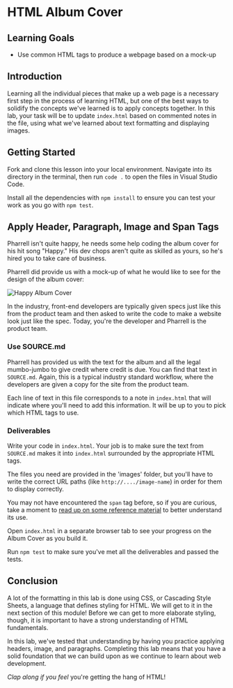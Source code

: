 # HTML Album Cover

## Learning Goals

- Use common HTML tags to produce a webpage based on a mock-up

## Introduction

Learning all the individual pieces that make up a web page is a necessary first
step in the process of learning HTML, but one of the best ways to solidify the
concepts we've learned is to apply concepts together. In this lab, your task
will be to update `index.html` based on commented notes in the file, using what
we've learned about text formatting and displaying images.

## Getting Started

Fork and clone this lesson into your local environment. Navigate into its
directory in the terminal, then run `code .` to open the files in Visual Studio
Code.

Install all the dependencies with `npm install` to ensure you can test your work as you go with `npm test`.

## Apply Header, Paragraph, Image and Span Tags

Pharrell isn't quite happy, he needs some help coding the album cover for his
hit song "Happy." His dev chops aren't quite as skilled as yours, so he's hired
you to take care of business.

Pharrell did provide us with a mock-up of what he would like to see for the
design of the album cover:

![Happy Album Cover](https://curriculum-content.s3.amazonaws.com/phase-0/html-album-cover-lab/album-cover-mockup.png)

In the industry, front-end developers are typically given specs just like this
from the product team and then asked to write the code to make a website look
just like the spec. Today, you're the developer and Pharrell is the product
team.

### Use SOURCE.md

Pharrell has provided us with the text for the album and all the legal
mumbo-jumbo to give credit where credit is due. You can find that text in
`SOURCE.md`. Again, this is a typical industry standard workflow, where the
developers are given a copy for the site from the product team.

Each line of text in this file corresponds to a note in `index.html` that will
indicate where you'll need to add this information. It will be up to you to pick
which HTML tags to use.

### Deliverables

Write your code in `index.html`. Your job is to make sure the text from
`SOURCE.md` makes it into `index.html` surrounded by the appropriate HTML tags.

The files you need are provided in the 'images' folder, but you'll have to write
the correct URL paths (like `http://..../image-name`) in order for them to
display correctly.

You may not have encountered the `span` tag before, so if you are curious, take
a moment to [read up on some reference material] to better understand its use.

Open `index.html` in a separate browser tab to see your progress on the Album
Cover as you build it.

Run `npm test` to make sure you've met all the deliverables and passed the
tests.

## Conclusion

A lot of the formatting in this lab is done using CSS, or Cascading Style
Sheets, a language that defines styling for HTML. We will get to it in the next
section of this module! Before we can get to more elaborate styling, though, it 
is important to have a strong understanding of HTML fundamentals. 

In this lab, we've tested that understanding by having you practice applying
headers, image, and paragraphs. Completing this lab means that you have a solid
foundation that we can build upon as we continue to learn about web development.

_Clap along if you feel_ you're getting the hang of HTML!

[read up on some reference material]:
  https://www.w3schools.com/tags/tag_span.asp
